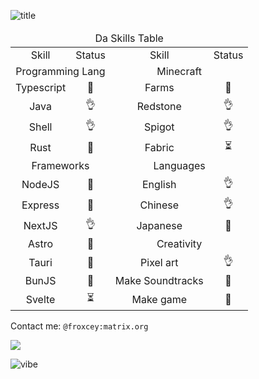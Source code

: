 ![title](https://user-images.githubusercontent.com/51555391/219424687-50421e5a-e990-49b9-bb17-4e216306d237.png)

<table>
    <thead align="center">
        <tr>
            <td colspan=4>Da Skills Table</td>
        </tr>
    </thead>
    <tbody align="center">
        <tr>
            <td>Skill</td>
            <td>Status</td>
            <td>Skill</td>
            <td>Status</td>
        </tr>
        <tr>
            <td colspan=2>Programming Lang</td>
            <td colspan=2>Minecraft</td>
        </tr>
        <tr>
            <td>Typescript</td>
            <td>🚀</td>
            <td>Farms</td>
            <td>🚀</td>
        </tr>
        <tr>
            <td>Java</td>
            <td>👌</td>
            <td>Redstone</td>
            <td>👌</td>
        </tr>
        <tr>
            <td>Shell</td>
            <td>👌</td>
            <td>Spigot</td>
            <td>👌</td>
        </tr>
        <tr>
            <td>Rust</td>
            <td>🔰</td>
            <td>Fabric</td>
            <td>⏳</td>
        </tr>
        <tr>
            <td colspan=2>Frameworks</td>
            <td colspan=2>Languages</td>
        </tr>
        <tr>
            <td>NodeJS</td>
            <td>🚀</td>
            <td>English</td>
            <td>👌</td>
        </tr>
        <tr>
            <td>Express</td>
            <td>🚀</td>
            <td>Chinese</td>
            <td>👌</td>
        </tr>
        <tr>
            <td>NextJS</td>
            <td>👌</td>
            <td>Japanese</td>
            <td>🔰</td>
        </tr>
        <tr>
            <td>Astro</td>
            <td>🔰</td>
            <td colspan=2>Creativity</td>
        </tr>
        <tr>
            <td>Tauri</td>
            <td>🔰</td>
            <td>Pixel art</td>
            <td>👌</td>
        </tr>
        <tr>
            <td>BunJS</td>
            <td>🔰</td>
            <td>Make Soundtracks</td>
            <td>🔰</td>
        </tr>
        <tr>
            <td>Svelte</td>
            <td>⏳</td>
            <td>Make game</td>
            <td>🔰</td>
        </tr>
    </tbody>
</table>

Contact me: `@froxcey:matrix.org`

![](https://komarev.com/ghpvc/?username=froxcey&style=for-the-badge&color=d88516)

![vibe](https://user-images.githubusercontent.com/51555391/176177206-ec3f9dce-8780-4fe8-b6ac-5eeeac2038d4.gif)
